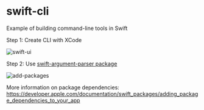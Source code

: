 # swift-cli
Example of building command-line tools in Swift

Step 1:  Create CLI with XCode

![swift-ui](https://user-images.githubusercontent.com/58792/148776386-8290449e-3a2e-474a-90cb-0ec506b35f02.png)

Step 2:  Use [swift-argument-parser package](https://github.com/apple/swift-argument-parser)

![add-packages](https://user-images.githubusercontent.com/58792/148778659-42a69e38-9dbe-452d-876f-4890fc77fa81.png)

More information on package dependencies:  https://developer.apple.com/documentation/swift_packages/adding_package_dependencies_to_your_app


